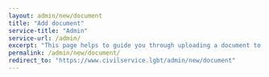 ```yaml
---
layout: admin/new/document
title: "Add document"
service-title: "Admin"
service-url: /admin/
excerpt: "This page helps to guide you through uploading a document to the website."
permalink: /admin/new/document/
redirect_to: "https://www.civilservice.lgbt/admin/new/document"
---
```

